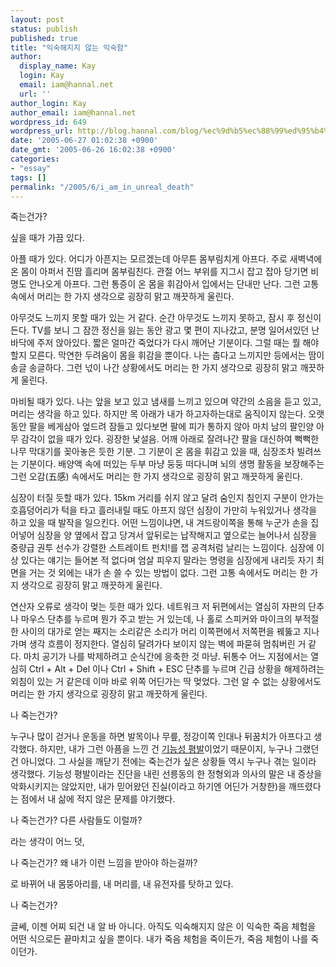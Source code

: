 ```yaml
---
layout: post
status: publish
published: true
title: "익숙해지지 않는 익숙함"
author:
  display_name: Kay
  login: Kay
  email: iam@hannal.net
  url: ''
author_login: Kay
author_email: iam@hannal.net
wordpress_id: 649
wordpress_url: http://blog.hannal.com/blog/%ec%9d%b5%ec%88%99%ed%95%b4%ec%a7%80%ec%a7%80-%ec%95%8a%eb%8a%94-%ec%9d%b5%ec%88%99%ed%95%a8/
date: '2005-06-27 01:02:38 +0900'
date_gmt: '2005-06-26 16:02:38 +0900'
categories:
- "essay"
tags: []
permalink: "/2005/6/i_am_in_unreal_death"
---
```

<p>죽는건가?</p>
<p>싶을 때가 가끔 있다.</p>
<p>아플 때가 있다. 어디가 아픈지는 모르겠는데 아무튼 몸부림치게 아프다. 주로 새벽녁에 온 몸이 아퍼서 진땀 흘리며 몸부림친다. 관절 어느 부위를 지그시 잡고 잡아 당기면 비명도 안나오게 아프다. 그런 통증이 온 몸을 휘감아서 입에서는 단내만 난다. 그런 고통 속에서 머리는 한 가지 생각으로 굉장히 맑고 깨끗하게 울린다.</p>
<p>아무것도 느끼지 못할 때가 있는 거 같다. 순간 아무것도 느끼지 못하고, 잠시 후 정신이 든다. TV를 보니 그 잠깐 정신을 잃는 동안 광고 몇 편이 지나갔고, 분명 일어서있던 난 바닥에 주저 앉아있다. 짧은 얼마간 죽었다가 다시 깨어난 기분이다. 그럴 때는 뭘 해야할지 모른다. 막연한 두려움이 몸을 휘감을 뿐이다. 나는 춥다고 느끼지만 등에서는 땀이 송글 송글하다. 그런 넋이 나간 상황에서도 머리는 한 가지 생각으로 굉장히 맑고 깨끗하게 울린다.</p>
<p>마비될 때가 있다. 나는 앞을 보고 있고 냄새를 느끼고 있으며 약간의 소음을 듣고 있고, 머리는 생각을 하고 있다. 하지만 목 아래가 내가 하고자하는대로 움직이지 않는다. 오랫동안 팔을 베게삼아 엎드려 잠들고 있다보면 팔에 피가 통하지 않아 마치 남의 팔인양 아무 감각이 없을 때가 있다. 굉장한 낯설음. 어깨 아래로 잘려나간 팔을 대신하여 뻑뻑한 나무 막대기를 꽂아놓은 듯한 기분. 그 기분이 온 몸을 휘감고 있을 때, 심장조차 빌려쓰는 기분이다. 배양액 속에 떠있는 두부 마냥 둥둥 떠다니며 뇌의 생명 활동을 보장해주는 그런 오감(五感) 속에서도 머리는 한 가지 생각으로 굉장히 맑고 깨끗하게 울린다.</p>
<p>심장이 터질 듯할 때가 있다. 15km 거리를 쉬지 않고 달려 숨인지 침인지 구분이 안가는 호흡덩어리가 턱을 타고 흘러내릴 때도 아프지 않던 심장이 가만히 누워있거나 생각을 하고 있을 때 발작을 일으킨다. 어떤 느낌이냐면, 내 겨드랑이쪽을 통해 누군가 손을 집어넣어 심장을 양 옆에서 잡고 당겨서 앞뒤로는 납작해지고 옆으로는 늘어나서 심장을 중량급 권투 선수가 강렬한 스트레이트 펀치!를 잽 공격처럼 날리는 느낌이다. 심장에 이상 있다는 얘기는 들어본 적 없다며 엄살 피우지 말라는 명령을 심장에게 내리듯 자기 최면을 거는 것 외에는 내가 손 쓸 수 있는 방법이 없다. 그런 고통 속에서도 머리는 한 가지 생각으로 굉장히 맑고 깨끗하게 울린다.</p>
<p>연산자 오류로 생각이 멎는 듯한 때가 있다. 네트워크 저 뒤편에서는 열심히 자판의 단추나 마우스 단추를 누르며 뭔가 주고 받는 거 있는데, 나 홀로 스피커와 마이크의 부적절한 사이의 대가로 얻는 째지는 소리같은 소리가 머리 이쪽편에서 저쪽편을 꿰뚫고 지나가며 생각 흐름이 정지한다. 열심히 달려가다 보이지 않는 벽에 파묻혀 멈춰버린 거 같다. 마치 공기가 나를 박제하려고 순식간에 응축한 것 마냥. 뒤통수 어느 지점에서는 열심히 Ctrl + Alt + Del 이나 Ctrl + Shift + ESC 단추를 누르며 긴급 상황을 해제하려는 외침이 있는 거 같은데 이마 바로 위쪽 어딘가는 딱 멎었다. 그런 알 수 없는 상황에서도 머리는 한 가지 생각으로 굉장히 맑고 깨끗하게 울린다.</p>
<p>나 죽는건가?</p>
<p>누구나 많이 걷거나 운동을 하면 발목이나 무릎, 정강이쪽 인대나 뒤꿈치가 아프다고 생각했다. 하지만, 내가 그런 아픔을 느낀 건 <a href="http://blog.hannal.com/839/">기능성 평발</a>이었기 때문이지, 누구나 그랬던 건 아니었다. 그 사실을 깨닫기 전에는 죽는건가 싶은 상황들 역시 누구나 겪는 일이라 생각했다. 기능성 평발이라는 진단을 내린 선릉동의 한 정형외과 의사의 말은 내 증상을 악화시키지는 않았지만, 내가 믿어왔던 진실(이라고 하기엔 어딘가 거창한)을 깨뜨렸다는 점에서 내 삶에 적지 않은 문제를 야기했다.</p>
<p>나 죽는건가? 다른 사람들도 이럴까?</p>
<p>라는 생각이 어느 덧,</p>
<p>나 죽는건가? 왜 내가 이런 느낌을 받아야 하는걸까?</p>
<p>로 바뀌어 내 몸뚱아리를, 내 머리를, 내 유전자를 탓하고 있다.</p>
<p>나 죽는건가?</p>
<p>글쎄, 이젠 어찌 되건 내 알 바 아니다. 아직도 익숙해지지 않은 이 익숙한 죽음 체험을 어떤 식으로든 끝마치고 싶을 뿐이다. 내가 죽음 체험을 죽이든가, 죽음 체험이 나를 죽이던가.</p>
